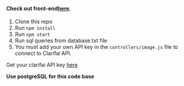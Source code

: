 #### Check out front-end[here](https://github.com/sathvik987/face-detector-front-end).

1. Clone this repo
2. Run `npm install`
3. Run `npm start`
4. Run sql queries from database.txt file
5. You must add your own API key in the `controllers/image.js` file to connect to Clarifai API.

Get your clarifai API key [here](https://www.clarifai.com/)

**Use postgreSQL for this code base**
